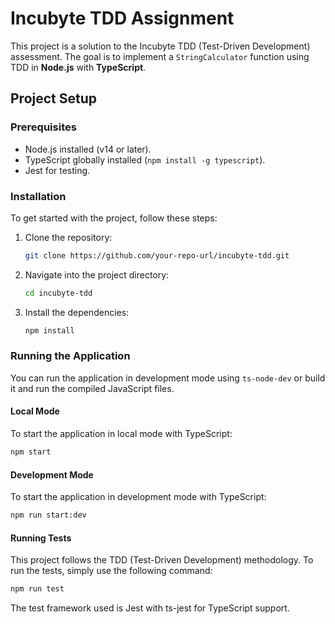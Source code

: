 # Incubyte TDD Assignment

This project is a solution to the Incubyte TDD (Test-Driven Development) assessment. The goal is to implement a `StringCalculator` function using TDD in **Node.js** with **TypeScript**.

## Project Setup

### Prerequisites

- Node.js installed (v14 or later).
- TypeScript globally installed (`npm install -g typescript`).
- Jest for testing.

### Installation

To get started with the project, follow these steps:

1. Clone the repository:

    ```bash
    git clone https://github.com/your-repo-url/incubyte-tdd.git
    ```

2. Navigate into the project directory:

    ```bash
    cd incubyte-tdd
    ```

3. Install the dependencies:

    ```bash
    npm install
    ```

### Running the Application

You can run the application in development mode using `ts-node-dev` or build it and run the compiled JavaScript files.

#### Local Mode

To start the application in local mode with TypeScript:

```bash
npm start
```

#### Development Mode

To start the application in development mode with TypeScript:

```bash
npm run start:dev
```


#### Running Tests

This project follows the TDD (Test-Driven Development) methodology. To run the tests, simply use the following command:

```bash
npm run test
```
The test framework used is Jest with ts-jest for TypeScript support.
